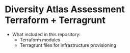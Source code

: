 # Diversity Atlas Assessment Terraform + Terragrunt

* What included in this repository:
  * Terraform modules
  * Terragrunt files for infrastructure provisioning